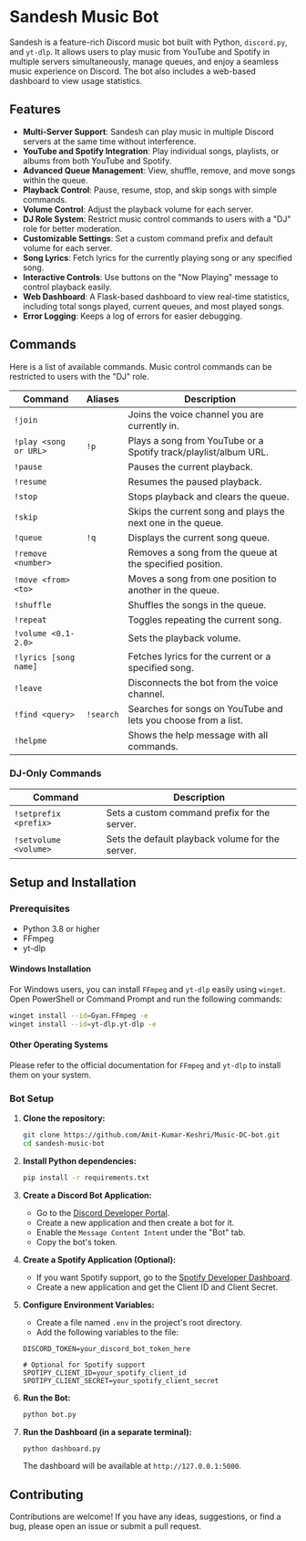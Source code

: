 # Sandesh Music Bot

Sandesh is a feature-rich Discord music bot built with Python, `discord.py`, and `yt-dlp`. It allows users to play music from YouTube and Spotify in multiple servers simultaneously, manage queues, and enjoy a seamless music experience on Discord. The bot also includes a web-based dashboard to view usage statistics.

## Features

- **Multi-Server Support**: Sandesh can play music in multiple Discord servers at the same time without interference.
- **YouTube and Spotify Integration**: Play individual songs, playlists, or albums from both YouTube and Spotify.
- **Advanced Queue Management**: View, shuffle, remove, and move songs within the queue.
- **Playback Control**: Pause, resume, stop, and skip songs with simple commands.
- **Volume Control**: Adjust the playback volume for each server.
- **DJ Role System**: Restrict music control commands to users with a "DJ" role for better moderation.
- **Customizable Settings**: Set a custom command prefix and default volume for each server.
- **Song Lyrics**: Fetch lyrics for the currently playing song or any specified song.
- **Interactive Controls**: Use buttons on the "Now Playing" message to control playback easily.
- **Web Dashboard**: A Flask-based dashboard to view real-time statistics, including total songs played, current queues, and most played songs.
- **Error Logging**: Keeps a log of errors for easier debugging.

## Commands

Here is a list of available commands. Music control commands can be restricted to users with the "DJ" role.

| Command | Aliases | Description |
|---|---|---|
| `!join` | | Joins the voice channel you are currently in. |
| `!play <song or URL>` | `!p` | Plays a song from YouTube or a Spotify track/playlist/album URL. |
| `!pause` | | Pauses the current playback. |
| `!resume` | | Resumes the paused playback. |
| `!stop` | | Stops playback and clears the queue. |
| `!skip` | | Skips the current song and plays the next one in the queue. |
| `!queue` | `!q` | Displays the current song queue. |
| `!remove <number>` | | Removes a song from the queue at the specified position. |
| `!move <from> <to>` | | Moves a song from one position to another in the queue. |
| `!shuffle` | | Shuffles the songs in the queue. |
| `!repeat` | | Toggles repeating the current song. |
| `!volume <0.1-2.0>` | | Sets the playback volume. |
| `!lyrics [song name]` | | Fetches lyrics for the current or a specified song. |
| `!leave` | | Disconnects the bot from the voice channel. |
| `!find <query>` | `!search` | Searches for songs on YouTube and lets you choose from a list. |
| `!helpme` | | Shows the help message with all commands. |

### DJ-Only Commands
| Command | Description |
|---|---|
| `!setprefix <prefix>` | Sets a custom command prefix for the server. |
| `!setvolume <volume>` | Sets the default playback volume for the server. |

## Setup and Installation

### Prerequisites

- Python 3.8 or higher
- FFmpeg
- yt-dlp

#### Windows Installation

For Windows users, you can install `FFmpeg` and `yt-dlp` easily using `winget`. Open PowerShell or Command Prompt and run the following commands:

```sh
winget install --id=Gyan.FFmpeg -e
winget install --id=yt-dlp.yt-dlp -e
```

#### Other Operating Systems

Please refer to the official documentation for `FFmpeg` and `yt-dlp` to install them on your system.

### Bot Setup

1.  **Clone the repository:**
    ```sh
    git clone https://github.com/Amit-Kumar-Keshri/Music-DC-bot.git
    cd sandesh-music-bot
    ```

2.  **Install Python dependencies:**
    ```sh
    pip install -r requirements.txt
    ```

3.  **Create a Discord Bot Application:**
    - Go to the [Discord Developer Portal](https://discord.com/developers/applications).
    - Create a new application and then create a bot for it.
    - Enable the `Message Content Intent` under the "Bot" tab.
    - Copy the bot's token.

4.  **Create a Spotify Application (Optional):**
    - If you want Spotify support, go to the [Spotify Developer Dashboard](https://developer.spotify.com/dashboard/).
    - Create a new application and get the Client ID and Client Secret.

5.  **Configure Environment Variables:**
    - Create a file named `.env` in the project's root directory.
    - Add the following variables to the file:

    ```env
    DISCORD_TOKEN=your_discord_bot_token_here

    # Optional for Spotify support
    SPOTIPY_CLIENT_ID=your_spotify_client_id
    SPOTIPY_CLIENT_SECRET=your_spotify_client_secret
    ```

6.  **Run the Bot:**
    ```sh
    python bot.py
    ```

7.  **Run the Dashboard (in a separate terminal):**
    ```sh
    python dashboard.py
    ```
    The dashboard will be available at `http://127.0.0.1:5000`.

## Contributing

Contributions are welcome! If you have any ideas, suggestions, or find a bug, please open an issue or submit a pull request. 